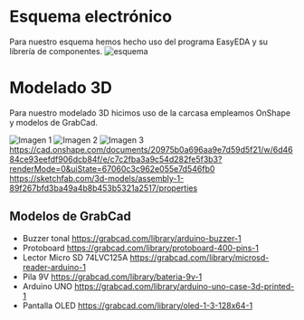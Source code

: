 # Esquema electrónico
Para nuestro esquema hemos hecho uso del programa EasyEDA y su librería de componentes. 
![esquema](https://github.com/leomachiavello/FundBio2024-2/blob/main/Im%C3%A1genes/Schematic_FUNBIO_2024-10-22.png?raw=true)
# Modelado 3D
Para nuestro modelado 3D hicimos uso de la carcasa empleamos OnShape y modelos de GrabCad.

![Imagen 1](https://github.com/user-attachments/assets/13a6c190-8ccb-4dca-b2c8-f146b4da622a)
![Imagen 2](https://github.com/user-attachments/assets/2a9c270b-cbb9-4634-9475-2177bd1949dc)
![Imagen 3](https://github.com/user-attachments/assets/40311d2c-16ec-4873-a531-25101af58c9c)
https://cad.onshape.com/documents/20975b0a696aa9e7d59d5f21/w/6d4684ce93eefdf906dcb84f/e/c7c2fba3a9c54d282fe5f3b3?renderMode=0&uiState=67060c3c962e055e7d546fb0
https://sketchfab.com/3d-models/assembly-1-89f267bfd3ba49a4b8b453b5321a2517/properties


## Modelos de GrabCad
- Buzzer tonal https://grabcad.com/library/arduino-buzzer-1
- Protoboard https://grabcad.com/library/protoboard-400-pins-1
- Lector Micro SD 74LVC125A https://grabcad.com/library/microsd-reader-arduino-1
- Pila 9V https://grabcad.com/library/bateria-9v-1
- Arduino UNO https://grabcad.com/library/arduino-uno-case-3d-printed-1
- Pantalla OLED https://grabcad.com/library/oled-1-3-128x64-1

